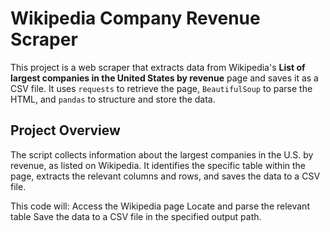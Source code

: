 # Wikipedia Company Revenue Scraper
This project is a web scraper that extracts data from Wikipedia's **List of largest companies in the United States by revenue** page and saves it as a CSV file. It uses `requests` to retrieve the page, `BeautifulSoup` to parse the HTML, and `pandas` to structure and store the data.

## Project Overview
The script collects information about the largest companies in the U.S. by revenue, as listed on Wikipedia. It identifies the specific table within the page, extracts the relevant columns and rows, and saves the data to a CSV file.

This code will:
Access the Wikipedia page
Locate and parse the relevant table
Save the data to a CSV file in the specified output path.
